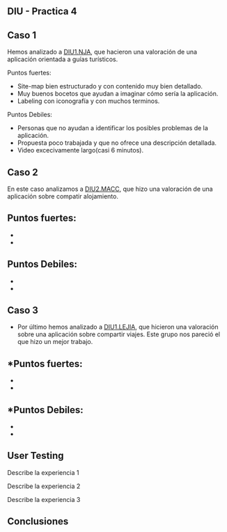 ## DIU - Practica 4

## Caso 1
 Hemos analizado a	[DIU1.NJA](https://github.com/EspGameplayer/DIU20), que hacieron una valoración de una aplicación orientada a guías turísticos. 

Puntos fuertes:
 - Site-map bien estructurado y con contenido muy bien detallado.
 - Muy buenos bocetos que ayudan a imaginar cómo sería la aplicación.
 - Labeling con iconografía y con muchos terminos.

Puntos Debiles:
 - Personas que no ayudan a identificar los posibles problemas de la aplicación.
 - Propuesta poco trabajada y que no ofrece una descripción detallada.
 - Video excecivamente largo(casi 6 minutos).

## Caso 2
En este caso analizamos a [DIU2.MACC](https://github.com/MigueCc99/DIU20), que hizo una valoración de una aplicación sobre compatir alojamiento.

Puntos fuertes:
 -
 -
 -

Puntos Debiles:
 -
 -
 -
 
## Caso 3
* Por último hemos analizado a [DIU1.LEJIA](https://github.com/luiser1996/DIU20), que hicieron una valoración sobre una aplicación sobre compartir viajes. Este grupo nos pareció el que hizo un mejor trabajo.

*Puntos fuertes:
 -
 -
 -

*Puntos Debiles:
 -
 -
 -


## User Testing
Describe la experiencia 1

Describe la experiencia 2

Describe la experiencia 3

## Conclusiones

